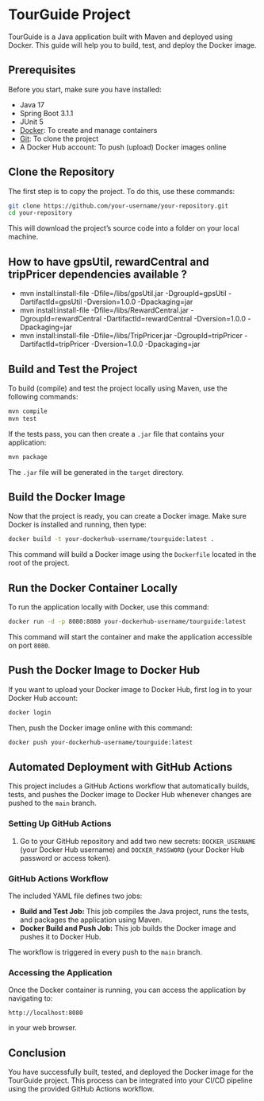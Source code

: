 # TourGuide Project

TourGuide is a Java application built with Maven and deployed using Docker. This guide will help you to build, test, and deploy the Docker image.

## Prerequisites

Before you start, make sure you have installed:

- Java 17
- Spring Boot 3.1.1
- JUnit 5
- [Docker](https://www.docker.com/get-started): To create and manage containers
- [Git](https://git-scm.com/): To clone the project
- A Docker Hub account: To push (upload) Docker images online

## Clone the Repository

The first step is to copy the project. To do this, use these commands:

```bash
git clone https://github.com/your-username/your-repository.git
cd your-repository
```
This will download the project’s source code into a folder on your local machine.

## How to have gpsUtil, rewardCentral and tripPricer dependencies available ?
- mvn install:install-file -Dfile=/libs/gpsUtil.jar -DgroupId=gpsUtil -DartifactId=gpsUtil -Dversion=1.0.0 -Dpackaging=jar
- mvn install:install-file -Dfile=/libs/RewardCentral.jar -DgroupId=rewardCentral -DartifactId=rewardCentral -Dversion=1.0.0 -Dpackaging=jar
- mvn install:install-file -Dfile=/libs/TripPricer.jar -DgroupId=tripPricer -DartifactId=tripPricer -Dversion=1.0.0 -Dpackaging=jar

## Build and Test the Project

To build (compile) and test the project locally using Maven, use the following commands:

```bash
mvn compile
mvn test
```

If the tests pass, you can then create a `.jar` file that contains your application:

```bash
mvn package
```

The `.jar` file will be generated in the `target` directory.

## Build the Docker Image

Now that the project is ready, you can create a Docker image. Make sure Docker is installed and running, then type:

```bash
docker build -t your-dockerhub-username/tourguide:latest .
```

This command will build a Docker image using the `Dockerfile` located in the root of the project.

## Run the Docker Container Locally

To run the application locally with Docker, use this command:

```bash
docker run -d -p 8080:8080 your-dockerhub-username/tourguide:latest
```

This command will start the container and make the application accessible on port `8080`.

## Push the Docker Image to Docker Hub

If you want to upload your Docker image to Docker Hub, first log in to your Docker Hub account:

```bash
docker login
```

Then, push the Docker image online with this command:

```bash
docker push your-dockerhub-username/tourguide:latest
```

## Automated Deployment with GitHub Actions

This project includes a GitHub Actions workflow that automatically builds, tests, and pushes the Docker image to Docker Hub whenever changes are pushed to the `main` branch.

### Setting Up GitHub Actions

1. Go to your GitHub repository and add two new secrets: `DOCKER_USERNAME` (your Docker Hub username) and `DOCKER_PASSWORD` (your Docker Hub password or access token).

### GitHub Actions Workflow

The included YAML file defines two jobs:

- **Build and Test Job:** This job compiles the Java project, runs the tests, and packages the application using Maven.
- **Docker Build and Push Job:** This job builds the Docker image and pushes it to Docker Hub.

The workflow is triggered in every push to the `main` branch.

### Accessing the Application

Once the Docker container is running, you can access the application by navigating to:

```
http://localhost:8080
```

in your web browser.

## Conclusion

You have successfully built, tested, and deployed the Docker image for the TourGuide project. This process can be integrated into your CI/CD pipeline using the provided GitHub Actions workflow.